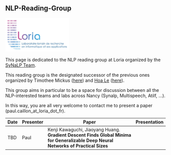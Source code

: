 ## NLP-Reading-Group

<p>
  <img src="https://raw.githubusercontent.com/paulcaillon/NLP-Reading-Group/master/logo_loria_complet.jpg?raw=true?raw=true" width=200px />
</p>

This page is dedicated to the NLP reading group at Loria organized by the [SyNaLP Team](https://synalp.loria.fr). 

This reading group is the designated successor of the previous ones organized by Timothee Mickus ([here](https://timotheemickus.github.io/reading_group.html)) and [Hoa Le](https://lethienhoablog.wordpress.com) ([here](https://github.com/lethienhoa/Deep-Learning-and-Natural-Language-Understanding-Reading-Group)).

This group aims in particular to be a space for discussion between all the NLP-interested teams and labs across Nancy (Synalp, Multispeech, Atilf, ...). 

In this way, you are all very welcome to contact me to present a paper (paul.caillon_at_loria_dot_fr). 


| Date | Presenter | Paper | Presentation |
|-------------|-------------|------------------------------|------|
| TBD | Paul | Kenji Kawaguchi, Jiaoyang Huang. **Gradient Descent Finds Global Minima for Generalizable Deep Neural Networks of Practical Sizes** | 
